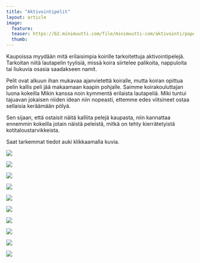 ```yaml
---
title: "Aktivointipelit"
layout: article
image:
  feature:
  teaser: https://b2.minimuutti.com/file/minimuutti-com/aktivointi/paperikuplat/DS04272_-245px.jpg
  thumb:
---
```


Kaupoissa myydään mitä erilaisimpia koirille tarkoitettuja aktivointipelejä. Tarkoitan niitä lautapelin tyylisiä, missä koira siirtelee palikoita, nappuloita tai liukuvia osasia saadakseen namit.

Pelit ovat alkuun ihan mukavaa ajanvietettä koiralle, mutta koiran opittua pelin kallis peli jää makaamaan kaapin pohjalle. Saimme koirakouluttajan luona kokeilla Mikin kanssa noin kymmentä erilaista lautapeliä. Miki tuntui tajuavan jokaisen niiden idean niin nopeasti, ettemme edes viitsineet ostaa sellaisia keräämään pölyä.

Sen sijaan, että ostaisit näitä kalliita pelejä kaupasta, niin kannattaa ennemmin kokeilla jotain näistä peleistä, mitkä on tehty kierrätetyistä kotitaloustarvikkeista.

Saat tarkemmat tiedot auki klikkaamalla kuvia.

[![](https://b2.minimuutti.com/file/minimuutti-com/aktivointi/flippailu/DS060441-245px.jpg)](/aktivointi/flippailu/)

[![](https://b2.minimuutti.com/file/minimuutti-com/aktivointi/kiekon-pyoritys/DSC57855-245px.jpg)](/aktivointi/kiekon-pyoritys/)

[![](https://b2.minimuutti.com/file/minimuutti-com/aktivointi/koydenveto/DSC55402-245px.jpg)](/aktivointi/koydenveto/)

[![](https://b2.minimuutti.com/file/minimuutti-com/aktivointi/kurkkaa-koloon/DSC34707-245px.jpg)](/aktivointi/kurkkaa-koloon/)

[![](https://b2.minimuutti.com/file/minimuutti-com/aktivointi/levysoittimet/DSC54548-245px.jpg)](/aktivointi/levysoittimet/)

[![](https://b2.minimuutti.com/file/minimuutti-com/aktivointi/muki-tuubissa/DSC56649-245px.jpg)](/aktivointi/muki-tuubissa/)

[![](https://b2.minimuutti.com/file/minimuutti-com/aktivointi/paperikuplat/DS04272_-245px.jpg)](/aktivointi/paperikuplat/)

[![](https://b2.minimuutti.com/file/minimuutti-com/aktivointi/putoilevat-namit/DSC51366-245px.jpg)](/aktivointi/putoilevat-namit/)

[![](https://b2.minimuutti.com/file/minimuutti-com/aktivointi/onginta/DS15029-245px.jpg)](/aktivointi/onginta/)

[![](https://b2.minimuutti.com/file/minimuutti-com/aktivointi/tuubin-pyoritys/DS23531-245px.jpg)](/aktivointi/tuubin-pyoritys/)
